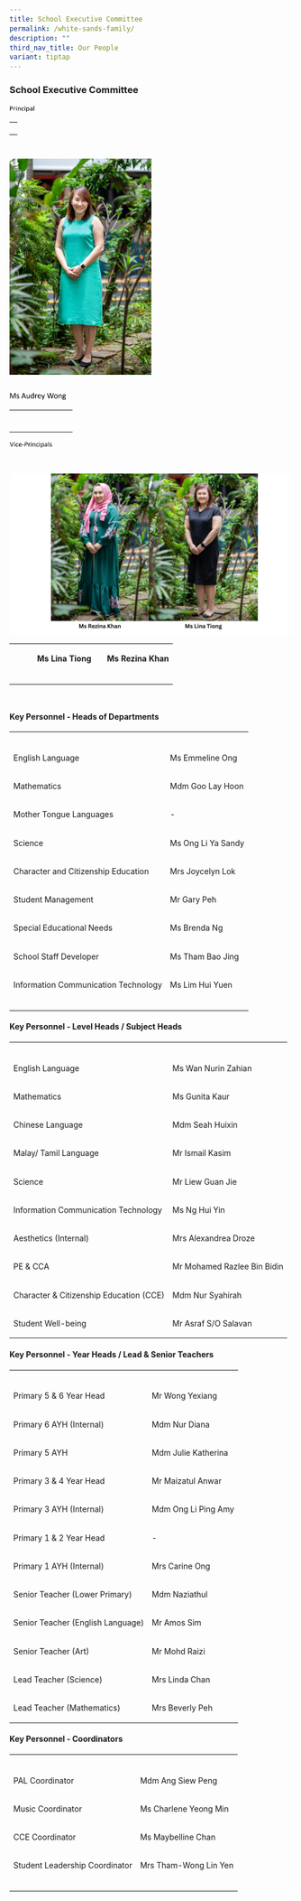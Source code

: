 ```yaml
---
title: School Executive Committee
permalink: /white-sands-family/
description: ""
third_nav_title: Our People
variant: tiptap
---
```

<h3><strong>School Executive Committee</strong></h3>
<p></p>
<div class="isomer-image-wrapper">
<img style="width: 9%;" height="auto" width="100%" alt="" src="/images/Ms_Wong___Darft_Edit_Name_3.jpg">
</div>
<table style="minWidth: 25px">
<colgroup>
<col>
</colgroup>
<tbody>
<tr>
<th rowspan="1" colspan="1">
<p></p>
</th>
</tr>
</tbody>
</table>
<table style="width: 0px">
<colgroup></colgroup>
<tbody>
<tr></tr>
</tbody>
</table>
<table style="width: 0px">
<colgroup></colgroup>
<tbody>
<tr></tr>
</tbody>
</table>
<div class="isomer-image-wrapper">
<img style="width: 50%;" height="auto" width="100%" alt="" src="/images/p_2025.png">
</div>
<table style="width: 0px">
<colgroup></colgroup>
<tbody>
<tr></tr>
</tbody>
</table>
<div class="isomer-image-wrapper">
<img style="width: 20%;" height="auto" width="100%" alt="" src="/images/Ms_Wong___Darft_Edit_Name_2.jpg">
</div>
<table style="minWidth: 200px">
<colgroup>
<col>
<col>
<col>
<col>
<col>
<col>
<col>
<col>
</colgroup>
<tbody>
<tr>
<td rowspan="1" colspan="1">
<p></p>
</td>
<td rowspan="1" colspan="1">
<p></p>
</td>
<td rowspan="1" colspan="1">
<p></p>
</td>
<td rowspan="1" colspan="1">
<p></p>
</td>
<td rowspan="1" colspan="1">
<p></p>
</td>
<td rowspan="1" colspan="1">
<p></p>
</td>
<td rowspan="1" colspan="1">
<p></p>
</td>
<td rowspan="1" colspan="1">
<p></p>
</td>
</tr>
<tr>
<td rowspan="1" colspan="1">
<p></p>
</td>
<td rowspan="1" colspan="1">
<p></p>
</td>
<td rowspan="1" colspan="1">
<p></p>
</td>
<td rowspan="1" colspan="1">
<p></p>
</td>
<td rowspan="1" colspan="2">
<p></p>
</td>
<td rowspan="1" colspan="1">
<p></p>
</td>
<td rowspan="1" colspan="1">
<p></p>
</td>
</tr>
</tbody>
</table>
<p></p>
<p></p>
<div class="isomer-image-wrapper">
<img style="width: 15%;" height="auto" width="100%" alt="" src="/images/VPs___Name.jpg">
</div>
<table style="width: 0px">
<colgroup></colgroup>
<tbody>
<tr></tr>
</tbody>
</table>
<table style="width: 0px">
<colgroup></colgroup>
<tbody>
<tr></tr>
</tbody>
</table>
<div class="isomer-image-wrapper">
<img style="width: 100%;" height="auto" width="100%" alt="" src="/images/Add_a_subheading.png">
</div>
<table style="minWidth: 250px">
<colgroup>
<col>
<col>
<col>
<col>
<col>
<col>
<col>
<col>
<col>
<col>
</colgroup>
<tbody>
<tr>
<th rowspan="1" colspan="1">
<p></p>
</th>
<th rowspan="1" colspan="1">
<p></p>
</th>
<th rowspan="1" colspan="1">
<p></p>
</th>
<th rowspan="1" colspan="2">
<p>Ms Lina Tiong</p>
</th>
<th rowspan="1" colspan="1">
<p></p>
</th>
<th rowspan="1" colspan="4">
<p>Ms Rezina Khan</p>
</th>
</tr>
<tr>
<td rowspan="1" colspan="1">
<p></p>
</td>
<td rowspan="1" colspan="1">
<p></p>
</td>
<td rowspan="1" colspan="1">
<p></p>
</td>
<td rowspan="1" colspan="1">
<p></p>
</td>
<td rowspan="1" colspan="1">
<p></p>
</td>
<td rowspan="1" colspan="1">
<p></p>
</td>
<td rowspan="1" colspan="1">
<p></p>
</td>
<td rowspan="1" colspan="1">
<p></p>
</td>
<td rowspan="1" colspan="1">
<p></p>
</td>
<td rowspan="1" colspan="1">
<p></p>
</td>
</tr>
</tbody>
</table>
<table style="width: 0px">
<colgroup></colgroup>
<tbody>
<tr></tr>
</tbody>
</table>
<table style="width: 0px">
<colgroup></colgroup>
<tbody>
<tr></tr>
</tbody>
</table>
<h4><strong>Key Personnel - Heads of Departments</strong></h4>
<table style="minWidth: 50px">
<colgroup>
<col>
<col>
</colgroup>
<tbody>
<tr>
<th rowspan="1" colspan="1">
<p></p>
</th>
<th rowspan="1" colspan="1">
<p></p>
</th>
</tr>
<tr>
<td rowspan="1" colspan="1">
<p>English Language</p>
</td>
<td rowspan="1" colspan="1">
<p>Ms Emmeline Ong</p>
</td>
</tr>
<tr>
<td rowspan="1" colspan="1">
<p>Mathematics</p>
</td>
<td rowspan="1" colspan="1">
<p>Mdm Goo Lay Hoon</p>
</td>
</tr>
<tr>
<td rowspan="1" colspan="1">
<p>Mother Tongue Languages</p>
</td>
<td rowspan="1" colspan="1">
<p>-</p>
</td>
</tr>
<tr>
<td rowspan="1" colspan="1">
<p>Science</p>
</td>
<td rowspan="1" colspan="1">
<p>Ms Ong Li Ya Sandy</p>
</td>
</tr>
<tr>
<td rowspan="1" colspan="1">
<p>Character and Citizenship Education</p>
</td>
<td rowspan="1" colspan="1">
<p>Mrs Joycelyn Lok</p>
</td>
</tr>
<tr>
<td rowspan="1" colspan="1">
<p>Student Management</p>
</td>
<td rowspan="1" colspan="1">
<p>Mr Gary Peh</p>
</td>
</tr>
<tr>
<td rowspan="1" colspan="1">
<p>Special Educational Needs</p>
</td>
<td rowspan="1" colspan="1">
<p>Ms Brenda Ng</p>
</td>
</tr>
<tr>
<td rowspan="1" colspan="1">
<p>School Staff Developer</p>
</td>
<td rowspan="1" colspan="1">
<p>Ms Tham Bao Jing</p>
</td>
</tr>
<tr>
<td rowspan="1" colspan="1">
<p>Information Communication Technology</p>
</td>
<td rowspan="1" colspan="1">
<p>Ms Lim Hui Yuen</p>
</td>
</tr>
<tr>
<td rowspan="1" colspan="1">
<p></p>
</td>
<td rowspan="1" colspan="1">
<p></p>
</td>
</tr>
</tbody>
</table>
<h4><strong>Key Personnel - Level Heads / Subject Heads</strong></h4>
<table style="minWidth: 50px">
<colgroup>
<col>
<col>
</colgroup>
<tbody>
<tr>
<th rowspan="1" colspan="1">
<p></p>
</th>
<th rowspan="1" colspan="1">
<p></p>
</th>
</tr>
<tr>
<td rowspan="1" colspan="1">
<p>English Language</p>
</td>
<td rowspan="1" colspan="1">
<p>Ms Wan Nurin Zahian</p>
</td>
</tr>
<tr>
<td rowspan="1" colspan="1">
<p>Mathematics</p>
</td>
<td rowspan="1" colspan="1">
<p>Ms Gunita Kaur</p>
</td>
</tr>
<tr>
<td rowspan="1" colspan="1">
<p>Chinese Language</p>
</td>
<td rowspan="1" colspan="1">
<p>Mdm Seah Huixin</p>
</td>
</tr>
<tr>
<td rowspan="1" colspan="1">
<p>Malay/ Tamil Language</p>
</td>
<td rowspan="1" colspan="1">
<p>Mr Ismail Kasim</p>
</td>
</tr>
<tr>
<td rowspan="1" colspan="1">
<p>Science</p>
</td>
<td rowspan="1" colspan="1">
<p>Mr Liew Guan Jie</p>
</td>
</tr>
<tr>
<td rowspan="1" colspan="1">
<p>Information Communication Technology</p>
</td>
<td rowspan="1" colspan="1">
<p>Ms Ng Hui Yin</p>
</td>
</tr>
<tr>
<td rowspan="1" colspan="1">
<p>Aesthetics (Internal)</p>
</td>
<td rowspan="1" colspan="1">
<p>Mrs Alexandrea Droze</p>
</td>
</tr>
<tr>
<td rowspan="1" colspan="1">
<p>PE &amp; CCA</p>
</td>
<td rowspan="1" colspan="1">
<p>Mr Mohamed Razlee Bin Bidin</p>
</td>
</tr>
<tr>
<td rowspan="1" colspan="1">
<p>Character &amp; Citizenship Education (CCE)</p>
</td>
<td rowspan="1" colspan="1">
<p>Mdm Nur Syahirah</p>
</td>
</tr>
<tr>
<td rowspan="1" colspan="1">
<p>Student Well-being</p>
</td>
<td rowspan="1" colspan="1">
<p>Mr Asraf S/O Salavan</p>
</td>
</tr>
</tbody>
</table>
<h4><strong>Key Personnel - Year Heads / Lead &amp; Senior Teachers</strong></h4>
<table style="minWidth: 50px">
<colgroup>
<col>
<col>
</colgroup>
<tbody>
<tr>
<th rowspan="1" colspan="1">
<p></p>
</th>
<th rowspan="1" colspan="1">
<p></p>
</th>
</tr>
<tr>
<td rowspan="1" colspan="1">
<p>Primary 5 &amp; 6 Year Head</p>
</td>
<td rowspan="1" colspan="1">
<p>Mr Wong Yexiang</p>
</td>
</tr>
<tr>
<td rowspan="1" colspan="1">
<p>Primary 6 AYH (Internal)</p>
</td>
<td rowspan="1" colspan="1">
<p>Mdm Nur Diana</p>
</td>
</tr>
<tr>
<td rowspan="1" colspan="1">
<p>Primary 5 AYH</p>
</td>
<td rowspan="1" colspan="1">
<p>Mdm Julie Katherina</p>
</td>
</tr>
<tr>
<td rowspan="1" colspan="1">
<p>Primary 3 &amp; 4 Year Head</p>
</td>
<td rowspan="1" colspan="1">
<p>Mr Maizatul Anwar</p>
</td>
</tr>
<tr>
<td rowspan="1" colspan="1">
<p>Primary 3 AYH (Internal)</p>
</td>
<td rowspan="1" colspan="1">
<p>Mdm Ong Li Ping Amy</p>
</td>
</tr>
<tr>
<td rowspan="1" colspan="1">
<p>Primary 1 &amp; 2 Year Head</p>
</td>
<td rowspan="1" colspan="1">
<p>-</p>
</td>
</tr>
<tr>
<td rowspan="1" colspan="1">
<p>Primary 1 AYH (Internal)</p>
</td>
<td rowspan="1" colspan="1">
<p>Mrs Carine Ong</p>
</td>
</tr>
<tr>
<td rowspan="1" colspan="1">
<p>Senior Teacher (Lower Primary)</p>
</td>
<td rowspan="1" colspan="1">
<p>Mdm Naziathul</p>
</td>
</tr>
<tr>
<td rowspan="1" colspan="1">
<p>Senior Teacher (English Language)</p>
</td>
<td rowspan="1" colspan="1">
<p>Mr Amos Sim</p>
</td>
</tr>
<tr>
<td rowspan="1" colspan="1">
<p>Senior Teacher (Art)</p>
</td>
<td rowspan="1" colspan="1">
<p>Mr Mohd Raizi</p>
</td>
</tr>
<tr>
<td rowspan="1" colspan="1">
<p>Lead Teacher (Science)</p>
</td>
<td rowspan="1" colspan="1">
<p>Mrs Linda Chan</p>
</td>
</tr>
<tr>
<td rowspan="1" colspan="1">
<p>Lead Teacher (Mathematics)</p>
</td>
<td rowspan="1" colspan="1">
<p>Mrs Beverly Peh</p>
</td>
</tr>
</tbody>
</table>
<p></p>
<h4><strong>Key Personnel - Coordinators</strong></h4>
<table style="minWidth: 50px">
<colgroup>
<col>
<col>
</colgroup>
<tbody>
<tr>
<th rowspan="1" colspan="1">
<p></p>
</th>
<th rowspan="1" colspan="1">
<p></p>
</th>
</tr>
<tr>
<td rowspan="1" colspan="1">
<p>PAL Coordinator</p>
</td>
<td rowspan="1" colspan="1">
<p>Mdm Ang Siew Peng</p>
</td>
</tr>
<tr>
<td rowspan="1" colspan="1">
<p>Music Coordinator</p>
</td>
<td rowspan="1" colspan="1">
<p>Ms Charlene Yeong Min</p>
</td>
</tr>
<tr>
<td rowspan="1" colspan="1">
<p>CCE Coordinator</p>
</td>
<td rowspan="1" colspan="1">
<p>Ms Maybelline Chan</p>
</td>
</tr>
<tr>
<td rowspan="1" colspan="1">
<p>Student Leadership Coordinator</p>
</td>
<td rowspan="1" colspan="1">
<p>Mrs Tham-Wong Lin Yen</p>
</td>
</tr>
<tr>
<td rowspan="1" colspan="1">
<p></p>
</td>
<td rowspan="1" colspan="1">
<p></p>
</td>
</tr>
</tbody>
</table>
<p></p>